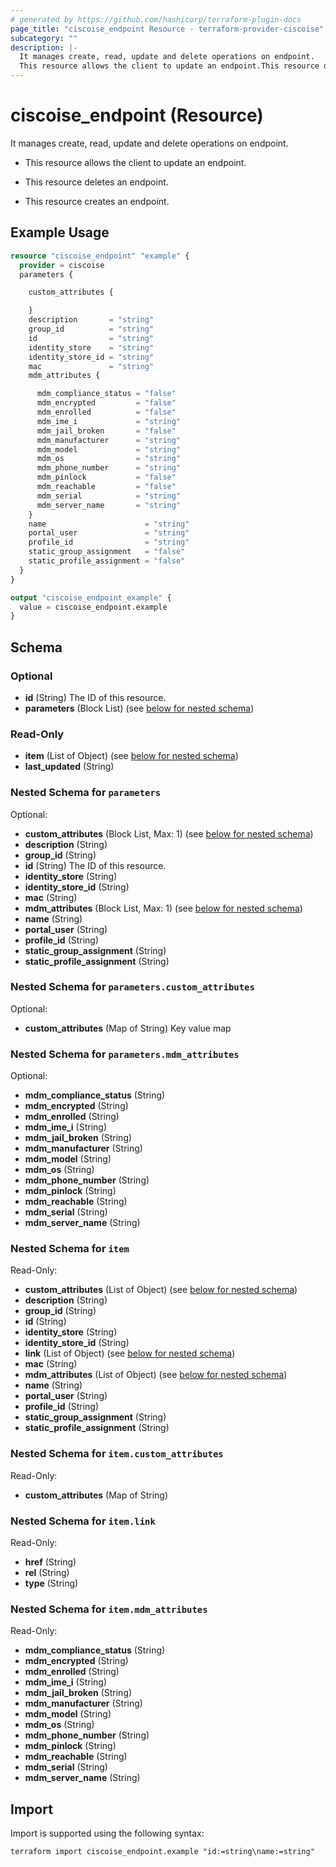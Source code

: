 ```yaml
---
# generated by https://github.com/hashicorp/terraform-plugin-docs
page_title: "ciscoise_endpoint Resource - terraform-provider-ciscoise"
subcategory: ""
description: |-
  It manages create, read, update and delete operations on endpoint.
  This resource allows the client to update an endpoint.This resource deletes an endpoint.This resource creates an endpoint.
---
```


# ciscoise_endpoint (Resource)

It manages create, read, update and delete operations on endpoint.

- This resource allows the client to update an endpoint.

- This resource deletes an endpoint.

- This resource creates an endpoint.

## Example Usage

```terraform
resource "ciscoise_endpoint" "example" {
  provider = ciscoise
  parameters {

    custom_attributes {

    }
    description       = "string"
    group_id          = "string"
    id                = "string"
    identity_store    = "string"
    identity_store_id = "string"
    mac               = "string"
    mdm_attributes {

      mdm_compliance_status = "false"
      mdm_encrypted         = "false"
      mdm_enrolled          = "false"
      mdm_ime_i             = "string"
      mdm_jail_broken       = "false"
      mdm_manufacturer      = "string"
      mdm_model             = "string"
      mdm_os                = "string"
      mdm_phone_number      = "string"
      mdm_pinlock           = "false"
      mdm_reachable         = "false"
      mdm_serial            = "string"
      mdm_server_name       = "string"
    }
    name                      = "string"
    portal_user               = "string"
    profile_id                = "string"
    static_group_assignment   = "false"
    static_profile_assignment = "false"
  }
}

output "ciscoise_endpoint_example" {
  value = ciscoise_endpoint.example
}
```

<!-- schema generated by tfplugindocs -->
## Schema

### Optional

- **id** (String) The ID of this resource.
- **parameters** (Block List) (see [below for nested schema](#nestedblock--parameters))

### Read-Only

- **item** (List of Object) (see [below for nested schema](#nestedatt--item))
- **last_updated** (String)

<a id="nestedblock--parameters"></a>
### Nested Schema for `parameters`

Optional:

- **custom_attributes** (Block List, Max: 1) (see [below for nested schema](#nestedblock--parameters--custom_attributes))
- **description** (String)
- **group_id** (String)
- **id** (String) The ID of this resource.
- **identity_store** (String)
- **identity_store_id** (String)
- **mac** (String)
- **mdm_attributes** (Block List, Max: 1) (see [below for nested schema](#nestedblock--parameters--mdm_attributes))
- **name** (String)
- **portal_user** (String)
- **profile_id** (String)
- **static_group_assignment** (String)
- **static_profile_assignment** (String)

<a id="nestedblock--parameters--custom_attributes"></a>
### Nested Schema for `parameters.custom_attributes`

Optional:

- **custom_attributes** (Map of String) Key value map


<a id="nestedblock--parameters--mdm_attributes"></a>
### Nested Schema for `parameters.mdm_attributes`

Optional:

- **mdm_compliance_status** (String)
- **mdm_encrypted** (String)
- **mdm_enrolled** (String)
- **mdm_ime_i** (String)
- **mdm_jail_broken** (String)
- **mdm_manufacturer** (String)
- **mdm_model** (String)
- **mdm_os** (String)
- **mdm_phone_number** (String)
- **mdm_pinlock** (String)
- **mdm_reachable** (String)
- **mdm_serial** (String)
- **mdm_server_name** (String)



<a id="nestedatt--item"></a>
### Nested Schema for `item`

Read-Only:

- **custom_attributes** (List of Object) (see [below for nested schema](#nestedobjatt--item--custom_attributes))
- **description** (String)
- **group_id** (String)
- **id** (String)
- **identity_store** (String)
- **identity_store_id** (String)
- **link** (List of Object) (see [below for nested schema](#nestedobjatt--item--link))
- **mac** (String)
- **mdm_attributes** (List of Object) (see [below for nested schema](#nestedobjatt--item--mdm_attributes))
- **name** (String)
- **portal_user** (String)
- **profile_id** (String)
- **static_group_assignment** (String)
- **static_profile_assignment** (String)

<a id="nestedobjatt--item--custom_attributes"></a>
### Nested Schema for `item.custom_attributes`

Read-Only:

- **custom_attributes** (Map of String)


<a id="nestedobjatt--item--link"></a>
### Nested Schema for `item.link`

Read-Only:

- **href** (String)
- **rel** (String)
- **type** (String)


<a id="nestedobjatt--item--mdm_attributes"></a>
### Nested Schema for `item.mdm_attributes`

Read-Only:

- **mdm_compliance_status** (String)
- **mdm_encrypted** (String)
- **mdm_enrolled** (String)
- **mdm_ime_i** (String)
- **mdm_jail_broken** (String)
- **mdm_manufacturer** (String)
- **mdm_model** (String)
- **mdm_os** (String)
- **mdm_phone_number** (String)
- **mdm_pinlock** (String)
- **mdm_reachable** (String)
- **mdm_serial** (String)
- **mdm_server_name** (String)

## Import

Import is supported using the following syntax:

```shell
terraform import ciscoise_endpoint.example "id:=string\name:=string"
```
